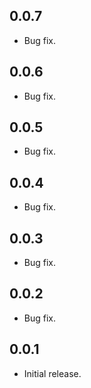 ## 0.0.7
* Bug fix.

## 0.0.6
* Bug fix.

## 0.0.5
* Bug fix.

## 0.0.4
* Bug fix.

## 0.0.3
* Bug fix.

## 0.0.2
* Bug fix.

## 0.0.1
* Initial release.
